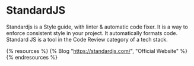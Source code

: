 # StandardJS

Standardjs is a Style guide, with linter & automatic code fixer. It is a way to enforce consistent style in your project. It automatically formats code.
Standard JS is a tool in the Code Review category of a tech stack.

{% resources %}
  {% Blog "https://standardjs.com/", "Official Website" %}
{% endresources %}
